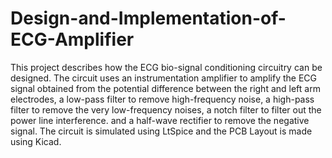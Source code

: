 # Design-and-Implementation-of-ECG-Amplifier
This project describes how the ECG bio-signal conditioning circuitry can be designed. The circuit uses an instrumentation amplifier to amplify the ECG signal obtained from the potential difference between the right and left arm electrodes, a low-pass filter to remove high-frequency noise, a high-pass filter to remove the very low-frequency noises, a notch filter to filter out the power line interference. and a half-wave rectifier to remove the negative signal. The circuit is simulated using LtSpice and the PCB Layout is made using Kicad.
